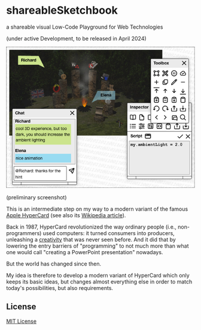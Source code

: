 # shareableSketchbook #

a shareable visual Low-Code Playground for Web Technologies

(under active Development, to be released in April 2024)

![Screenshot](shareableSketchbook-Screenshot.png)

(preliminary screenshot)

This is an intermediate step on my way to a modern variant of the famous [Apple HyperCard](https://hypercard.org/) (see also its [Wikipedia article](https://en.wikipedia.org/wiki/HyperCard)).

Back in 1987, HyperCard revolutionized the way ordinary people (i.e., non-programmers) used computers: it turned consumers into producers, unleashing a [creativity](https://archive.org/details/hypercardstacks) that was never seen before. And it did that by lowering the entry barriers of "programming" to not much more than what one would call "creating a PowerPoint presentation" nowadays.

But the world has changed since then.

My idea is therefore to develop a modern variant of HyperCard which only keeps its basic ideas, but changes almost everything else in order to match today's possibilities, but also requirements.


## License ##

[MIT License](LICENSE.md)
